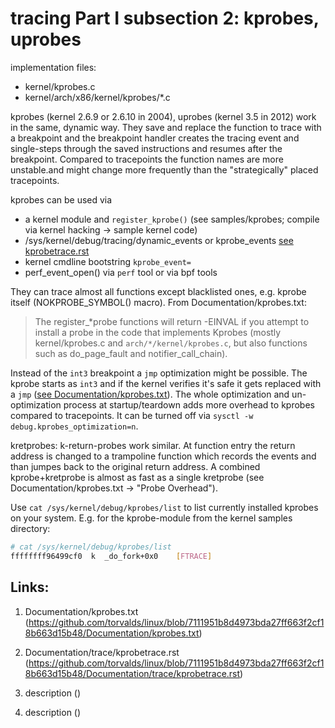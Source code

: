 tracing Part I subsection 2:  kprobes, uprobes
===============================================================================

implementation files:
- kernel/kprobes.c
- kernel/arch/x86/kernel/kprobes/*.c


kprobes (kernel 2.6.9 or 2.6.10 in 2004), uprobes (kernel 3.5 in 2012) work in the same, dynamic way. They save and replace the function to trace with a breakpoint and the breakpoint handler creates the tracing event and single-steps through the saved instructions and resumes after the breakpoint. Compared to tracepoints the function names are more unstable.and might change more frequently than the "strategically" placed tracepoints.

kprobes can be used via 

- a kernel module and `register_kprobe()` (see samples/kprobes; compile via kernel hacking -> sample kernel code)
- /sys/kernel/debug/tracing/dynamic_events or kprobe_events [see kprobetrace.rst](#kprobetrace)
- kernel cmdline bootstring `kprobe_event=`
- perf_event_open() via `perf` tool or via bpf tools

They can trace almost all functions except blacklisted ones, e.g. kprobe itself (NOKPROBE_SYMBOL() macro).
From Documentation/kprobes.txt:

> The register_*probe functions will return -EINVAL if you attempt
> to install a probe in the code that implements Kprobes (mostly
> kernel/kprobes.c and ``arch/*/kernel/kprobes.c``, but also functions such
> as do_page_fault and notifier_call_chain).

 Instead of the `int3` breakpoint a `jmp` optimization might be possible. The kprobe starts as `int3` and if the kernel verifies it's safe it gets replaced with a `jmp` ([see Documentation/kprobes.txt](#kprobes)). The whole optimization and un-optimization process at startup/teardown adds more overhead to kprobes compared to tracepoints. It can be turned off via `sysctl -w debug.kprobes_optimization=n`.


kretprobes: k-return-probes work similar. At function entry the return address is changed to a trampoline function which records the events and than jumpes back to the original return address. A combined kprobe+kretprobe is almost as fast as a single kretprobe (see Documentation/kprobes.txt -> "Probe Overhead").

Use `cat /sys/kernel/debug/kprobes/list` to list currently installed kprobes on your system. E.g. for the kprobe-module from the kernel samples directory:

```bash
# cat /sys/kernel/debug/kprobes/list 
ffffffff96499cf0  k  _do_fork+0x0    [FTRACE]
```




## Links:

1. <a name="kprobes"></a> Documentation/kprobes.txt (https://github.com/torvalds/linux/blob/7111951b8d4973bda27ff663f2cf18b663d15b48/Documentation/kprobes.txt)


1. <a name="kprobetrace"></a> Documentation/trace/kprobetrace.rst      (https://github.com/torvalds/linux/blob/7111951b8d4973bda27ff663f2cf18b663d15b48/Documentation/trace/kprobetrace.rst)
1. <a name=""></a> description      ()
1. <a name=""></a> description      ()